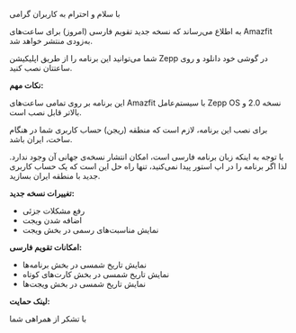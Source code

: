 با سلام و احترام به کاربران گرامی 

به اطلاع می‌رساند که نسخه جدید تقویم فارسی (امروز) برای ساعت‌های Amazfit به‌زودی منتشر خواهد شد.

شما می‌توانید این برنامه را از طریق اپلیکیشن Zepp در گوشی خود دانلود و روی ساعتتان نصب کنید.

**نکات مهم:**

این برنامه بر روی تمامی ساعت‌های Amazfit با سیستم‌عامل Zepp OS نسخه 2.0 و بالاتر قابل نصب است.

برای نصب این برنامه، لازم است که منطقه (ریجن) حساب کاربری شما در هنگام ساخت، ایران باشد.

با توجه به اینکه زبان برنامه فارسی است، امکان انتشار نسخه‌ی جهانی آن وجود ندارد. لذا اگر برنامه را در اپ استور پیدا نمی‌کنید، تنها راه حل این است که یک حساب کاربری جدید با منطقه ایران بسازید.

**تغییرات نسخه جدید:**

- رفع مشکلات جزئی
- اضافه شدن ویجت
- نمایش مناسبت‌های رسمی در بخش ویجت

**امکانات تقویم فارسی:**

- نمایش تاریخ شمسی در بخش برنامه‌ها
- نمایش تاریخ شمسی در بخش کارت‌های کوتاه
- نمایش تاریخ شمسی در بخش ویجت‌ها

**لینک حمایت:**


با تشکر از همراهی شما
